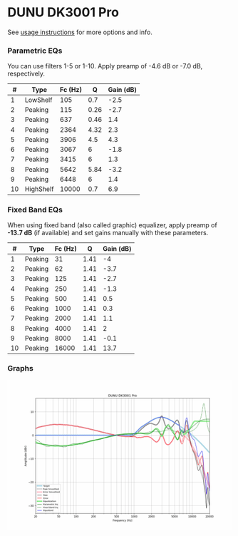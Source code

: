# DUNU DK3001 Pro
See [usage instructions](https://github.com/jaakkopasanen/AutoEq#usage) for more options and info.

### Parametric EQs
You can use filters 1-5 or 1-10. Apply preamp of -4.6 dB or -7.0 dB, respectively.

|   # | Type      |   Fc (Hz) |    Q |   Gain (dB) |
|-----|-----------|-----------|------|-------------|
|   1 | LowShelf  |       105 | 0.7  |        -2.5 |
|   2 | Peaking   |       115 | 0.26 |        -2.7 |
|   3 | Peaking   |       637 | 0.46 |         1.4 |
|   4 | Peaking   |      2364 | 4.32 |         2.3 |
|   5 | Peaking   |      3906 | 4.5  |         4.3 |
|   6 | Peaking   |      3067 | 6    |        -1.8 |
|   7 | Peaking   |      3415 | 6    |         1.3 |
|   8 | Peaking   |      5642 | 5.84 |        -3.2 |
|   9 | Peaking   |      6448 | 6    |         1.4 |
|  10 | HighShelf |     10000 | 0.7  |         6.9 |

### Fixed Band EQs
When using fixed band (also called graphic) equalizer, apply preamp of **-13.7 dB** (if available) and set gains manually with these parameters.

|   # | Type    |   Fc (Hz) |    Q |   Gain (dB) |
|-----|---------|-----------|------|-------------|
|   1 | Peaking |        31 | 1.41 |        -4   |
|   2 | Peaking |        62 | 1.41 |        -3.7 |
|   3 | Peaking |       125 | 1.41 |        -2.7 |
|   4 | Peaking |       250 | 1.41 |        -1.3 |
|   5 | Peaking |       500 | 1.41 |         0.5 |
|   6 | Peaking |      1000 | 1.41 |         0.3 |
|   7 | Peaking |      2000 | 1.41 |         1.1 |
|   8 | Peaking |      4000 | 1.41 |         2   |
|   9 | Peaking |      8000 | 1.41 |        -0.1 |
|  10 | Peaking |     16000 | 1.41 |        13.7 |

### Graphs
![](./DUNU%20DK3001%20Pro.png)
